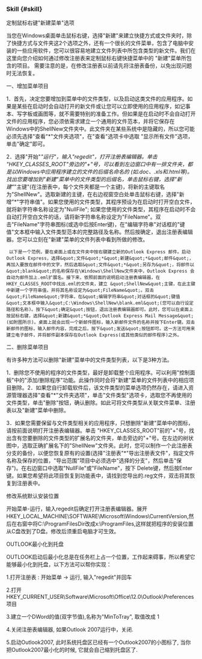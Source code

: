 ### Skill {#skill}

定制鼠标右键&quot;新建菜单&quot;选项

当您在Windows桌面单击鼠标右键，选择&quot;新建&quot;来建立快捷方式或文件夹时，除了快捷方式与文件夹这2个选项之外，还有一个很长的文件菜单，包含了电脑中安装的一些应用软件，您可以很容易地建立文件列表中所包含类型的新文件。我们在这里向您介绍如何通过修改注册表来定制鼠标右键快捷菜单中的 &quot;新建&quot;菜单所包含的项目。 需要注意的是，在修改注册表以前请先将注册表备份，以免出现问题时无法恢复。

一、增加菜单项目

1．首先，决定您要增加到菜单中的文件类型，以及启动这类文件的应用程序。如果是某些在启动时会自动打开的新文件或让您可以立即使用的应用程序，如记事本、写字板或画图等，就不需要特别的准备工作。但如果是在启动时不会自动打开文件的应用程序，您必须依需求建立一个通用的文件范本，并将它保存在 Windows中的ShellNew文件夹中。此文件夹在某些系统中是隐藏的，所以您可能必须先选择&quot;查看&quot;*&quot;文件夹选项&quot;，在&quot;查看&quot;选项卡中选取 &quot;显示所有文件&quot;选项，单击&quot;确定&quot;即可。

2．选择&quot;开始&quot;*&quot;运行&quot;，输入&quot;regedit&quot;，打开注册表编辑器。单击 &quot;HKEY_CLASSES_ROOT&quot;旁边的&quot;+&quot;号，可以看到左边窗口中有一排文件夹，都是以Windows中应用程序建立的文件的后缀名命名的 (如.doc、.xls和.html等)。找出您要增加到&quot;新建&quot;菜单中的文件类型的后缀名，单击鼠标右键，选择&quot;新建&quot;*&quot;主键&quot;(在注册表中，每个文件夹都是一个主键)，将新的主键取名为&quot;ShellNew&quot;。选取新建的主键，在右边视窗空白处单击鼠标右键，选择&quot;新增&quot;*&quot;字符串值&quot;。如果您使用的文件类型，其程序预设为在启动时打开空白文件，就将新字符串名称设定为&quot;NullFile&quot;; 如果您使用的文件类型，其程序在启动时不会自动打开空白文件的话，请将新字符串名称设定为&quot;FileName&quot;。双击&quot;FileName&quot;字符串图标(或选中后按Enter键)，在&quot;编辑字符串&quot;对话框的&quot;键值&quot;文本框中输入文件类型范本的完整路径及名称。然后按确定，退出注册表编辑器。您可以立刻在&quot;新建&quot;菜单的文件列表中看到所做的修改。

     以下是一个范例，要在桌面上或在文件夹中按右键建立新的Outlook Express 邮件。启动Outlook Express，选择&quot;文件&quot;*&quot;新建&quot;*&quot;邮件&quot;，再加入要放在邮件中的文字，然后选取&quot;文件&quot;*&quot;另存为&quot;，将邮件以&quot;blank&quot;的名称保存在\Windows\ShellNew文件夹中，Outlook Express 会自动为邮件加上.eml扩展名。接下来，依照前面的说明启动注册表编辑器，在HKEY_CLASSES_ROOT中找出.eml的文件夹，建立 &quot;ShellNew&quot;主键，在此主键中新建一个字符串值，并将其名称设定为&quot;FileName&quot;。双击&quot;FileName&quot;字符串，在&quot;编辑字符串&quot;对话框的&quot;键值&quot;文本框中输入&quot;C:\Windows\ShellNew\blank.eml&quot;(您可以自行设定路径和名称)。按下&quot;确定&quot;按钮，退出注册表编辑器即可。此时，您可以在桌面上按鼠标右键，选择&quot;新建&quot;*&quot;Outlook Express Mail Message&quot;(如附图所示)。桌面上就会出现一个新邮件图标，输入新邮件文件的名称并按下Enter键。双击新邮件的图标，输入邮件内容，完成之后，按下&quot;发送&quot;按钮即可。这一方法可用来建立电子邮件，并将邮件副本保存在Outlook Express(或其他类似的邮件程序)之外。

二、删除菜单项目

有许多种方法可以删除&quot;新建&quot;菜单中的文件类型列表，以下是3种方法。

1．删除您不使用的程序的文件类型，最好是卸载整个应用程序。可以利用&quot;控制面板&quot;中的&quot;添加/删除程序&quot;功能。此操作同时会将&quot;新建&quot;菜单的文件列表中的相应项目删除。2．如果您自行卸载软件后，该文件类型的菜单选项仍然存在，请进入资源管理器选择&quot;查看&quot;*&quot;文件夹选项&quot;，单击&quot;文件类型&quot;选项卡，选取您不再使用的文件类型，单击&quot;删除&quot;按钮，确认删除。如此可将文件类型从关联文件菜单、注册表以及&quot;新建&quot;菜单中删除。

3．如果您需要保留与文件类型相关的应用程序，只想删除&quot;新建&quot;菜单中的图标，请按前面说明打开注册表编辑器。单击 &quot;HKEY_CLASSES_ROOT&quot;前的&quot;+&quot;号，找出含有您要删除的文件类型的扩展名的文件夹，单击旁边的&quot;+&quot;号。在左边的树状图中，选取正确扩展名下的&quot;ShellNew&quot;文件夹。此时，您可以制作一个此注册表分支的备份，以便您恢复原有的设置(选择&quot;注册表&quot;*&quot;导出注册表文件&quot;，指定文件名称及保存的位置，&quot;导出范围&quot;项目中必须选中&quot;选择的分支&quot;，然后单击&quot;保存&quot;)。在右边窗口中选取&quot;NullFile&quot;或&quot;FileName&quot;，按下 Delete键，然后按Enter键。如果您希望将此项目恢复到功能表中，请找到您导出的.reg文件，双击将其恢复到注册表中。

修改系统默认安装位置

开始菜单-运行，输入regedit后确定打开注册表编辑器。展开HKEY_LOCAL_MACHINE\SOFTWARE\Microsoft\Windows\CurrentVersion,然后在右窗中将C:\ProgramFilesDir改成x:\ProgramFiles,这样就把程序的安装位置从C盘改到了D盘。修改后须重启电脑才可生效。

OUTLOOK最小化到托盘

OUTLOOK启动后最小化总是在任务栏上占一个位置，工作起来碍事，所以希望它能够最小化到托盘，以下方法可以帮你实现：

1.打开注册表 : 开始菜单 -&gt; 运行, 输入&quot;regedit&quot;并回车

2.打开HKEY_CURRENT_USER\Software\Microsoft\Office\12.0\Outlook\Preferences项目

3.建立一个DWord的值(双字节值),名称为&quot;MinToTray&quot;, 取值改成 1

4.关闭注册表编辑器, 如果Outlook 2007运行中，关闭.

5.启动Outlook2007, 此时系统托盘区已经有一个Outlook2007的小图标了, 当你把Outlook2007最小化的时候, 它就会自己缩到托盘区了.